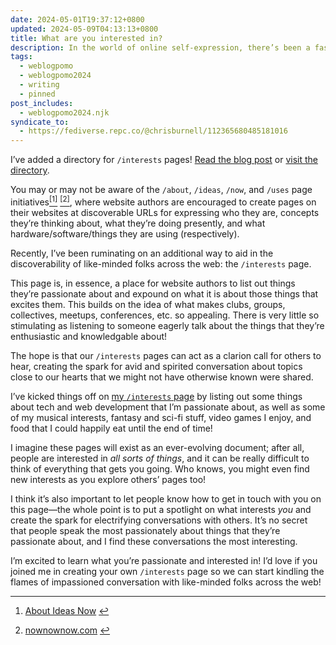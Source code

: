 ```yaml
---
date: 2024-05-01T19:37:12+0800
updated: 2024-05-09T04:13:13+0800
title: What are you interested in?
description: In the world of online self-expression, there’s been a fascinating trend of website authors creating discoverable pages to help others learn about who they are, what they’re thinking about, and more. I’m proposing an addition to these initiatives that helps us discover what people are passionate about.
tags:
  - weblogpomo
  - weblogpomo2024
  - writing
  - pinned
post_includes:
  - weblogpomo2024.njk
syndicate_to:
  - https://fediverse.repc.co/@chrisburnell/112365680485181016
---
```


<div class=" [ box  box--success  box--line-length ] [ flow ] " >
    <p>I’ve added a directory for <code style="white-space: nowrap;">/interests</code> pages! <a href="/note/interests-directory/">Read the blog post</a> or <a href="https://chrisburnell.github.io/interests-directory/" rel="external noopener">visit the directory</a>.</p>
</div>

You may or may not be aware of the `/about`, `/ideas`, `/now`, and `/uses` page initiatives<a href="#fn1" id="fnref1"><sup class="footnote-ref">[1]</sup></a> <a href="#fn2" id="fnref2"><sup class="footnote-ref">[2]</sup></a>, where website authors are encouraged to create pages on their websites at discoverable URLs for expressing who they are, concepts they’re thinking about, what they’re doing presently, and what hardware/software/things they are using (respectively).

Recently, I’ve been ruminating on an additional way to aid in the discoverability of like-minded folks across the web: the <code class="delta">/interests</code> page.

This page is, in essence, a place for website authors to list out things they’re passionate about and expound on what it is about those things that excites them. This builds on the idea of what makes clubs, groups, collectives, meetups, conferences, etc. so appealing. There is very little so stimulating as listening to someone eagerly talk about the things that they’re enthusiastic and knowledgable about!

The hope is that our <code style="white-space: nowrap;">/interests</code> pages can act as a clarion call for others to hear, creating the spark for avid and spirited conversation about topics close to our hearts that we might not have otherwise known were shared.

I’ve kicked things off on [my <code style="white-space: nowrap;">/interests</code> page](/interests/) by listing out some things about tech and web development that I’m passionate about, as well as some of my musical interests, fantasy and sci-fi stuff, video games I enjoy, and food that I could happily eat until the end of time!

I imagine these pages will exist as an ever-evolving document; after all, people are interested in *all sorts of things*, and it can be really difficult to think of everything that gets you going. Who knows, you might even find new interests as you explore others’ pages too!

I think it’s also important to let people know how to get in touch with you on this page—the whole point is to put a spotlight on what interests *you* and create the spark for electrifying conversations with others. It’s no secret that people speak the most passionately about things that they’re passionate about, and I find these conversations the most interesting.

I’m excited to learn what you’re passionate and interested in! I’d love if you joined me in creating your own <code style="white-space: nowrap;">/interests</code> page so we can start kindling the flames of impassioned conversation with like-minded folks across the web!

<hr style="--rule-space: var(--size-medium);">

<nav aria-label="Footnotes">
	<ol>
		<li id="fn1">
			<p><a href="https://aboutideasnow.com/about" rel="external noopener">About Ideas Now</a> <a href="#fnref1">↩︎</a></p>
		</li>
		<li id="fn2">
			<p><a href="https://nownownow.com/about" rel="external noopener">nownownow.com</a> <a href="#fnref2">↩︎</a></p>
		</li>
	</ol>
</nav>
